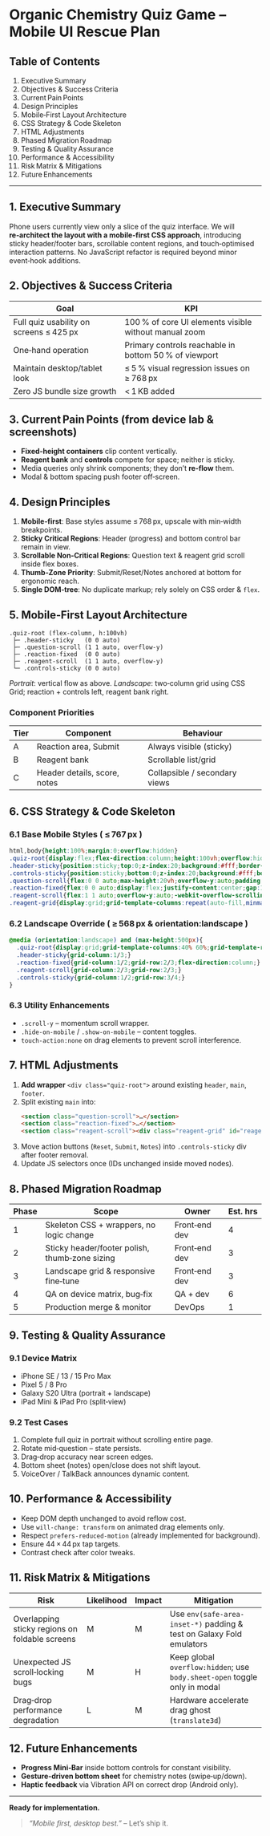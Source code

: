 # Organic Chemistry Quiz Game – Mobile UI Rescue Plan

## Table of Contents

1. Executive Summary
2. Objectives & Success Criteria
3. Current Pain Points
4. Design Principles
5. Mobile‑First Layout Architecture
6. CSS Strategy & Code Skeleton
7. HTML Adjustments
8. Phased Migration Roadmap
9. Testing & Quality Assurance
10. Performance & Accessibility
11. Risk Matrix & Mitigations
12. Future Enhancements

---

## 1. Executive Summary

Phone users currently view only a slice of the quiz interface. We will **re‑architect the layout with a mobile‑first CSS approach**, introducing sticky header/footer bars, scrollable content regions, and touch‑optimised interaction patterns. No JavaScript refactor is required beyond minor event‑hook additions.

## 2. Objectives & Success Criteria

| Goal                                    | KPI                                                   |
| --------------------------------------- | ----------------------------------------------------- |
| Full quiz usability on screens ≤ 425 px | 100 % of core UI elements visible without manual zoom |
| One‑hand operation                      | Primary controls reachable in bottom 50 % of viewport |
| Maintain desktop/tablet look            | ≤ 5 % visual regression issues on ≥ 768 px            |
| Zero JS bundle size growth              | < 1 KB added                                          |

## 3. Current Pain Points (from device lab & screenshots)

- **Fixed‑height containers** clip content vertically.
- **Reagent bank** and **controls** compete for space; neither is sticky.
- Media queries only shrink components; they don’t **re‑flow** them.
- Modal & bottom spacing push footer off‑screen.

## 4. Design Principles

1. **Mobile‑first**: Base styles assume ≤ 768 px, upscale with min‑width breakpoints.
2. **Sticky Critical Regions**: Header (progress) and bottom control bar remain in view.
3. **Scrollable Non‑Critical Regions**: Question text & reagent grid scroll inside flex boxes.
4. **Thumb‑Zone Priority**: Submit/Reset/Notes anchored at bottom for ergonomic reach.
5. **Single DOM‑tree**: No duplicate markup; rely solely on CSS order & `flex`.

## 5. Mobile‑First Layout Architecture

```
.quiz-root (flex‑column, h:100vh)
 ├─ .header‑sticky   (0 0 auto)
 ├─ .question‑scroll (1 1 auto, overflow‑y)
 ├─ .reaction‑fixed  (0 0 auto)
 ├─ .reagent‑scroll  (1 1 auto, overflow‑y)
 └─ .controls‑sticky (0 0 auto)
```

*Portrait*: vertical flow as above. *Landscape*: two‑column grid using CSS Grid; reaction + controls left, reagent bank right.

### Component Priorities

| Tier | Component                    | Behaviour                     |
| ---- | ---------------------------- | ----------------------------- |
| A    | Reaction area, Submit        | Always visible (sticky)       |
| B    | Reagent bank                 | Scrollable list/grid          |
| C    | Header details, score, notes | Collapsible / secondary views |

## 6. CSS Strategy & Code Skeleton

### 6.1 Base Mobile Styles ( ≤ 767 px )

```css
html,body{height:100%;margin:0;overflow:hidden}
.quiz-root{display:flex;flex-direction:column;height:100vh;overflow:hidden}
.header-sticky{position:sticky;top:0;z-index:20;background:#fff;border-bottom:1px solid var(--border-color);}
.controls-sticky{position:sticky;bottom:0;z-index:20;background:#fff;border-top:1px solid var(--border-color);display:flex;justify-content:space-between;padding:8px 12px;}
.question-scroll{flex:0 0 auto;max-height:20vh;overflow-y:auto;padding:8px 12px;}
.reaction-fixed{flex:0 0 auto;display:flex;justify-content:center;gap:12px;padding:10px;}
.reagent-scroll{flex:1 1 auto;overflow-y:auto;-webkit-overflow-scrolling:touch;padding:8px;}
.reagent-grid{display:grid;grid-template-columns:repeat(auto-fill,minmax(88px,1fr));gap:8px;}
```

### 6.2 Landscape Override ( ≥ 568 px & orientation\:landscape )

```css
@media (orientation:landscape) and (max-height:500px){
  .quiz-root{display:grid;grid-template-columns:40% 60%;grid-template-rows:auto 1fr auto;height:100vh;}
  .header-sticky{grid-column:1/3;}
  .reaction-fixed{grid-column:1/2;grid-row:2/3;flex-direction:column;}
  .reagent-scroll{grid-column:2/3;grid-row:2/3;}
  .controls-sticky{grid-column:1/2;grid-row:3/4;}
}
```

### 6.3 Utility Enhancements

- `.scroll-y` – momentum scroll wrapper.
- `.hide-on-mobile` / `.show-on-mobile` – content toggles.
- `touch-action:none` on drag elements to prevent scroll interference.

## 7. HTML Adjustments

1. **Add wrapper** `<div class="quiz-root">` around existing `header`, `main`, `footer`.
2. Split existing `main` into:
   ```html
   <section class="question-scroll">…</section>
   <section class="reaction-fixed">…</section>
   <section class="reagent-scroll"><div class="reagent-grid" id="reagent-bank"></div></section>
   ```
3. Move action buttons (`Reset`, `Submit`, `Notes`) into `.controls-sticky` div after footer removal.
4. Update JS selectors once (IDs unchanged inside moved nodes).

## 8. Phased Migration Roadmap

| Phase | Scope                                          | Owner         | Est. hrs |
| ----- | ---------------------------------------------- | ------------- | -------- |
| 1     | Skeleton CSS + wrappers, no logic change       | Front‑end dev | 4        |
| 2     | Sticky header/footer polish, thumb‑zone sizing | Front‑end dev | 3        |
| 3     | Landscape grid & responsive fine‑tune          | Front‑end dev | 3        |
| 4     | QA on device matrix, bug‑fix                   | QA + dev      | 6        |
| 5     | Production merge & monitor                     | DevOps        | 1        |

## 9. Testing & Quality Assurance

### 9.1 Device Matrix

- iPhone SE / 13 / 15 Pro Max
- Pixel 5 / 8 Pro
- Galaxy S20 Ultra (portrait + landscape)
- iPad Mini & iPad Pro (split‑view)

### 9.2 Test Cases

1. Complete full quiz in portrait without scrolling entire page.
2. Rotate mid‑question – state persists.
3. Drag‑drop accuracy near screen edges.
4. Bottom sheet (notes) open/close does not shift layout.
5. VoiceOver / TalkBack announces dynamic content.

## 10. Performance & Accessibility

- Keep DOM depth unchanged to avoid reflow cost.
- Use `will-change: transform` on animated drag elements only.
- Respect `prefers-reduced-motion` (already implemented for background).
- Ensure 44 × 44 px tap targets.
- Contrast check after color tweaks.

## 11. Risk Matrix & Mitigations

| Risk                                           | Likelihood | Impact | Mitigation                                                                |
| ---------------------------------------------- | ---------- | ------ | ------------------------------------------------------------------------- |
| Overlapping sticky regions on foldable screens | M          | M      | Use `env(safe-area-inset-*)` padding & test on Galaxy Fold emulators      |
| Unexpected JS scroll‑locking bugs              | M          | H      | Keep global `overflow:hidden`; use `body.sheet-open` toggle only in modal |
| Drag‑drop performance degradation              | L          | M      | Hardware accelerate drag ghost (`translate3d`)                            |

## 12. Future Enhancements

- **Progress Mini‑Bar** inside bottom controls for constant visibility.
- **Gesture‑driven bottom sheet** for chemistry notes (swipe‑up/down).
- **Haptic feedback** via Vibration API on correct drop (Android only).

---

**Ready for implementation.**

> *“Mobile first, desktop best.”* – Let’s ship it.

